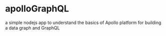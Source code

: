 # apolloGraphQL
a simple nodejs app to understand the basics of Apollo platform for building a data graph and GraphQL
